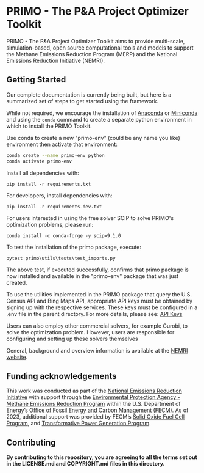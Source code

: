 # PRIMO - The P&A Project Optimizer Toolkit

PRIMO - The P&A Project Optimizer Toolkit aims to provide multi-scale, simulation-based, open source
computational tools and models to support the Methane Emissions Reduction Program (MERP) and the National
Emissions Reduction Initiative (NEMRI).

## Getting Started

Our complete documentation is currently being built, but here is a summarized set of steps to get started using the framework.

While not required, we encourage the installation of [Anaconda](https://www.anaconda.com/products/individual#Downloads) or [Miniconda](https://docs.conda.io/en/latest/miniconda.html) and using the `conda` command to create a separate python environment in which to install the PRIMO Toolkit.

Use conda to create a new "primo-env" (could be any name you like) environment then activate that environment:
```bash
conda create --name primo-env python
conda activate primo-env
```

Install all dependencies with:
```
pip install -r requirements.txt
```
For developers, install dependencies with:
```
pip install -r requirements-dev.txt
```

For users interested in using the free solver SCIP to solve PRIMO's optimization problems, please run:
```
conda install -c conda-forge -y scip=9.1.0
```

To test the installation of the primo package, execute:
```
pytest primo\utils\tests\test_imports.py
```
The above test, if executed successfully, confirms that primo package is now installed and available in the "primo-env" package that was just created. 

To use the utilities implemented in the PRIMO package that query the U.S. Census API and Bing Maps API, appropriate API keys must be obtained
by signing up with the respective services. These keys must be configured in a .env file in the parent directory. For more details, please see:
[API Keys](https://primo.readthedocs.io/en/latest/method/api_keys.html)

Users can also employ other commercial solvers, for example Gurobi, to solve the optimization problem. 
However, users are responsible for configuring and setting up these solvers themselves

General, background and overview information is available at the [NEMRI website](https://edx.netl.doe.gov/nemri/).

## Funding acknowledgements

This work was conducted as part of the [National Emissions Reduction Initiative](https://edx.netl.doe.gov/nemri/)
with support through the [Environmental Protection Agency - Methane Emissions Reduction Program](https://www.epa.gov/inflation-reduction-act/methane-emissions-reduction-program)
within the U.S. Department of Energy’s [Office of Fossil Energy and Carbon Management (FECM)](https://www.energy.gov/fecm/office-fossil-energy-and-carbon-management).
As of 2023, additional support was provided by FECM’s [Solid Oxide Fuel Cell Program](https://www.energy.gov/fecm/science-innovation/clean-coal-research/solid-oxide-fuel-cells),
and [Transformative Power Generation Program](https://www.energy.gov/fecm/science-innovation/office-clean-coal-and-carbon-management/advanced-energy-systems/transformative).

## Contributing

**By contributing to this repository, you are agreeing to all the terms set out in the LICENSE.md and COPYRIGHT.md files in this directory.**
